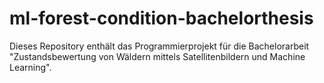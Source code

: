 # ml-forest-condition-bachelorthesis
Dieses Repository enthält das Programmierprojekt für die Bachelorarbeit "Zustandsbewertung von Wäldern mittels Satellitenbildern und Machine Learning".
